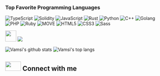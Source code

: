 <!--
**sniper365/sniper365** is a ✨ _special_ ✨ repository because its `README.md` (this file) appears on your GitHub profile.

Here are some ideas to get you started:

- 🔭 I’m currently working on ...
- 🌱 I’m currently learning ...
- 👯 I’m looking to collaborate on ...
- 🤔 I’m looking for help with ...
- 💬 Ask me about ...
- 📫 How to reach me: ...
- 😄 Pronouns: ...
- ⚡ Fun fact: Badminton
 


-->
### Top Favorite Programming Languages
![TypeScript](https://img.shields.io/badge/TypeScript-007ACC?style=for-the-badge&logo=typescript&logoColor=white)
![Solidity](https://img.shields.io/badge/Solidity-e6e6e6?style=for-the-badge&logo=solidity&logoColor=black)
![JavaScript](https://img.shields.io/badge/JavaScript-F7DF1E?style=for-the-badge&logo=javascript&logoColor=black)
![Rust](https://img.shields.io/badge/Rust-009900?style=for-the-badge&logo=rust&logoColor=white)
![Python](https://img.shields.io/badge/Python-3776AB?style=for-the-badge&logo=python&logoColor=white)
![C++](https://img.shields.io/badge/C%2B%2B-66599C?style=for-the-badge&logo=c%2B%2B&logoColor=white)
![Golang](https://img.shields.io/badge/Go-00ADD8?style=for-the-badge&logo=go&logoColor=white)
![PHP](https://img.shields.io/badge/PHP-888888?style=for-the-badge&logo=php&logoColor=white)
![Ruby](https://img.shields.io/badge/Ruby-33599C?style=for-the-badge&logo=ruby&logoColor=white)
![MOVE](https://img.shields.io/badge/MOVE-00ADD8?style=for-the-badge&logo=move&logoColor=white)
![HTML5](https://img.shields.io/badge/HTML5-00ADD8?style=for-the-badge&logo=html5&logoColor=white)
![CSS3](https://img.shields.io/badge/CSS3-888888?style=for-the-badge&logo=css3&logoColor=white)
![Sass](https://img.shields.io/badge/Sass-33599C?style=for-the-badge&logo=sass&logoColor=white)


<img src="https://media.giphy.com/media/hvRJCLFzcasrR4ia7z/giphy.gif" width="35px">
<a target="blank" href="https://profile-counter.glitch.me/comwonderfula/count.svg"><img src="https://profile-counter.glitch.me/comwonderfula/count.svg" /></a>


![Vamsi's github stats](https://github-readme-stats.vercel.app/api?username=sniper365&count_private=true&show_icons=true&bg_color=DEG,5A2B7A,9D1B27,A57434&title_color=FFFFFF&text_color=FFFFFF&border_color=000000&layout=compact&include_all_commits=true&line_height=20&card_width=350)
![Vamsi's top langs](https://github-readme-stats.vercel.app/api/top-langs/?username=sniper365&hide=Roff&bg_color=DEG,5A2B7A,9D1B27,A57434&title_color=FFFFFF&text_color=FFFFFF&border_color=000000&layout=compact&include_all_commits=true&count_private=true&card_width=350) 


<h2> <img src='https://raw.githubusercontent.com/rahulbanerjee26/githubProfileReadmeGenerator/main/gifs/handShake.gif' width="50px" height=30px> Connect with me  </h2>

